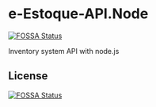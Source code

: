 # e-Estoque-API.Node
[![FOSSA Status](https://app.fossa.com/api/projects/git%2Bgithub.com%2Fmzet97%2Fe-Estoque-API.Node.svg?type=shield)](https://app.fossa.com/projects/git%2Bgithub.com%2Fmzet97%2Fe-Estoque-API.Node?ref=badge_shield)

Inventory system API with node.js


## License
[![FOSSA Status](https://app.fossa.com/api/projects/git%2Bgithub.com%2Fmzet97%2Fe-Estoque-API.Node.svg?type=large)](https://app.fossa.com/projects/git%2Bgithub.com%2Fmzet97%2Fe-Estoque-API.Node?ref=badge_large)